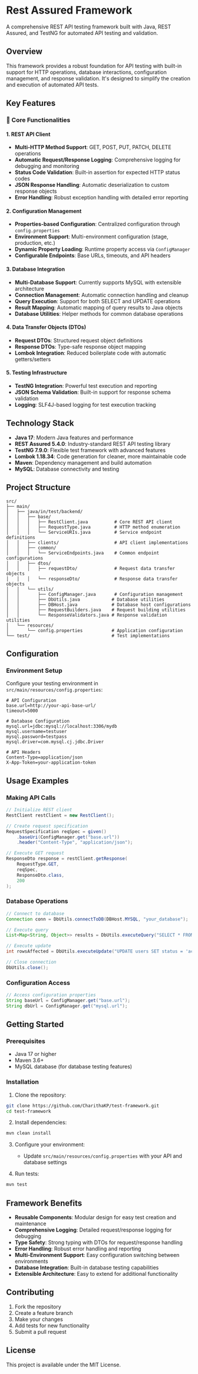 # Rest Assured Framework

A comprehensive REST API testing framework built with Java, REST Assured, and TestNG for automated API testing and validation.

## Overview

This framework provides a robust foundation for API testing with built-in support for HTTP operations, database interactions, configuration management, and response validation. It's designed to simplify the creation and execution of automated API tests.

## Key Features

### 🚀 Core Functionalities

#### 1. **REST API Client**
- **Multi-HTTP Method Support**: GET, POST, PUT, PATCH, DELETE operations
- **Automatic Request/Response Logging**: Comprehensive logging for debugging and monitoring
- **Status Code Validation**: Built-in assertion for expected HTTP status codes
- **JSON Response Handling**: Automatic deserialization to custom response objects
- **Error Handling**: Robust exception handling with detailed error reporting

#### 2. **Configuration Management**
- **Properties-based Configuration**: Centralized configuration through `config.properties`
- **Environment Support**: Multi-environment configuration (stage, production, etc.)
- **Dynamic Property Loading**: Runtime property access via `ConfigManager`
- **Configurable Endpoints**: Base URLs, timeouts, and API headers

#### 3. **Database Integration**
- **Multi-Database Support**: Currently supports MySQL with extensible architecture
- **Connection Management**: Automatic connection handling and cleanup
- **Query Execution**: Support for both SELECT and UPDATE operations
- **Result Mapping**: Automatic mapping of query results to Java objects
- **Database Utilities**: Helper methods for common database operations

#### 4. **Data Transfer Objects (DTOs)**
- **Request DTOs**: Structured request object definitions
- **Response DTOs**: Type-safe response object mapping
- **Lombok Integration**: Reduced boilerplate code with automatic getters/setters

#### 5. **Testing Infrastructure**
- **TestNG Integration**: Powerful test execution and reporting
- **JSON Schema Validation**: Built-in support for response schema validation
- **Logging**: SLF4J-based logging for test execution tracking

## Technology Stack

- **Java 17**: Modern Java features and performance
- **REST Assured 5.4.0**: Industry-standard REST API testing library
- **TestNG 7.9.0**: Flexible test framework with advanced features
- **Lombok 1.18.34**: Code generation for cleaner, more maintainable code
- **Maven**: Dependency management and build automation
- **MySQL**: Database connectivity and testing

## Project Structure

```
src/
├── main/
│   ├── java/in/test/backend/
│   │   ├── base/
│   │   │   ├── RestClient.java          # Core REST API client
│   │   │   ├── RequestType.java         # HTTP method enumeration
│   │   │   └── ServiceURIs.java         # Service endpoint definitions
│   │   ├── clients/                     # API client implementations
│   │   ├── common/
│   │   │   └── ServiceEndpoints.java    # Common endpoint configurations
│   │   ├── dtos/
│   │   │   ├── requestDto/              # Request data transfer objects
│   │   │   └── responseDto/             # Response data transfer objects
│   │   └── utils/
│   │       ├── ConfigManager.java       # Configuration management
│   │       ├── DbUtils.java            # Database utilities
│   │       ├── DBHost.java             # Database host configurations
│   │       ├── RequestBuilders.java    # Request building utilities
│   │       └── ResponseValidators.java # Response validation utilities
│   └── resources/
│       └── config.properties           # Application configuration
└── test/                               # Test implementations
```

## Configuration

### Environment Setup

Configure your testing environment in `src/main/resources/config.properties`:

```properties
# API Configuration
base.url=http://your-api-base-url/
timeout=5000

# Database Configuration
mysql.url=jdbc:mysql://localhost:3306/mydb
mysql.username=testuser
mysql.password=testpass
mysql.driver=com.mysql.cj.jdbc.Driver

# API Headers
Content-Type=application/json
X-App-Token=your-application-token
```

## Usage Examples

### Making API Calls

```java
// Initialize REST client
RestClient restClient = new RestClient();

// Create request specification
RequestSpecification reqSpec = given()
    .baseUri(ConfigManager.get("base.url"))
    .header("Content-Type", "application/json");

// Execute GET request
ResponseDto response = restClient.getResponse(
    RequestType.GET,
    reqSpec,
    ResponseDto.class,
    200
);
```

### Database Operations

```java
// Connect to database
Connection conn = DbUtils.connectToDB(DBHost.MYSQL, "your_database");

// Execute query
List<Map<String, Object>> results = DbUtils.executeQuery("SELECT * FROM users");

// Execute update
int rowsAffected = DbUtils.executeUpdate("UPDATE users SET status = 'active'");

// Close connection
DbUtils.close();
```

### Configuration Access

```java
// Access configuration properties
String baseUrl = ConfigManager.get("base.url");
String dbUrl = ConfigManager.get("mysql.url");
```

## Getting Started

### Prerequisites

- Java 17 or higher
- Maven 3.6+
- MySQL database (for database testing features)

### Installation

1. Clone the repository:
```bash
git clone https://github.com/CharithaKP/test-framework.git
cd test-framework
```

2. Install dependencies:
```bash
mvn clean install
```

3. Configure your environment:
   - Update `src/main/resources/config.properties` with your API and database settings

4. Run tests:
```bash
mvn test
```

## Framework Benefits

- **Reusable Components**: Modular design for easy test creation and maintenance
- **Comprehensive Logging**: Detailed request/response logging for debugging
- **Type Safety**: Strong typing with DTOs for request/response handling
- **Error Handling**: Robust error handling and reporting
- **Multi-Environment Support**: Easy configuration switching between environments
- **Database Integration**: Built-in database testing capabilities
- **Extensible Architecture**: Easy to extend for additional functionality

## Contributing

1. Fork the repository
2. Create a feature branch
3. Make your changes
4. Add tests for new functionality
5. Submit a pull request

## License

This project is available under the MIT License.
